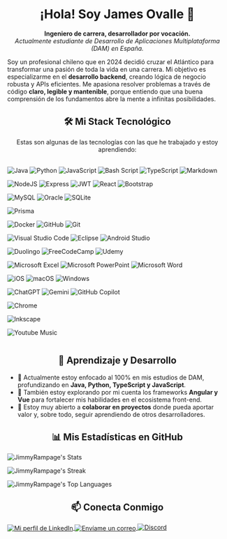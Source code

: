 <!-- Encabezado / Banner -->
<!--
<p align="center">
  <img src="" alt="James Ovalle" width="100%"/>
</p>
-->
<!-- Introducción -->

<h1 align="center">¡Hola! Soy James Ovalle 👋</h1>
<p align="center">
<strong>Ingeniero de carrera, desarrollador por vocación.</strong>
<br />
<em>Actualmente estudiante de Desarrollo de Aplicaciones Multiplataforma (DAM) en España.</em>
</p>


Soy un profesional chileno que en 2024 decidió cruzar el Atlántico para transformar una pasión de toda la vida en una carrera. Mi objetivo es especializarme en el <strong>desarrollo backend</strong>, creando lógica de negocio robusta y APIs eficientes. Me apasiona resolver problemas a través de código <strong>claro, legible y mantenible</strong>, porque entiendo que una buena comprensión de los fundamentos abre la mente a infinitas posibilidades.

<!-- Stack Tecnológico -->

<h2 align="center">🛠️ Mi Stack Tecnológico</h2>
<p align="center">
Estas son algunas de las tecnologías con las que he trabajado y estoy aprendiendo:
<br /><br />
<!-- Lenguajes -->
<p>
  <img src="https://img.shields.io/badge/java-%23ED8B00.svg?style=for-the-badge&logo=openjdk&logoColor=white" alt="Java"/>
  <img src="https://img.shields.io/badge/python-3670A0?style=for-the-badge&logo=python&logoColor=ffdd54" alt="Python" />
  <img src="https://img.shields.io/badge/javascript-%23323330.svg?style=for-the-badge&logo=javascript&logoColor=%23F7DF1E" alt="JavaScript" />
  <img src="https://img.shields.io/badge/bash_script-%23121011.svg?style=for-the-badge&logo=gnu-bash&logoColor=white" alt="Bash Script" />
  <img src="https://img.shields.io/badge/typescript-%23007ACC.svg?style=for-the-badge&logo=typescript&logoColor=white" alt="TypeScript" />
  <img src="https://img.shields.io/badge/markdown-%23000000.svg?style=for-the-badge&logo=markdown&logoColor=white" alt="Markdown" />
  <img src="" alt="" />
</p>

<!-- Backend & Frontend -->
<p>
  <img src="https://img.shields.io/badge/node.js-6DA55F?style=for-the-badge&logo=node.js&logoColor=white" alt="NodeJS" />
  <img src="https://img.shields.io/badge/express.js-%23404d59.svg?style=for-the-badge&logo=express&logoColor=%2361DAFB" alt="Express" />
  <img src="https://img.shields.io/badge/JWT-black?style=for-the-badge&logo=JSON%20web%20tokens" alt="JWT" />
  <img src="https://img.shields.io/badge/react-%2320232a.svg?style=for-the-badge&logo=react&logoColor=%2361DAFB" alt="React" />
  <img src="https://img.shields.io/badge/bootstrap-%238511FA.svg?style=for-the-badge&logo=bootstrap&logoColor=white" alt="Bootstrap" />
  <img src="" alt="" />
</p>

<!-- Bases de Datos -->
<p>
  <img src="https://img.shields.io/badge/mysql-4479A1.svg?style=for-the-badge&logo=mysql&logoColor=white" alt="MySQL" />
  <img src="https://img.shields.io/badge/Oracle-F80000?style=for-the-badge&logo=oracle&logoColor=white" alt="Oracle" />
  <img src="https://img.shields.io/badge/sqlite-%2307405e.svg?style=for-the-badge&logo=sqlite&logoColor=white" alt="SQLite" />
  <img src="" alt="" />
</p>

<!-- ORM -->
<p>
  <img src="https://img.shields.io/badge/Prisma-3982CE?style=for-the-badge&logo=Prisma&logoColor=white" alt="Prisma" />
</p>

<!-- Herramientas -->
<p>
  <img src="https://img.shields.io/badge/docker-%230db7ed.svg?style=for-the-badge&logo=docker&logoColor=white" alt="Docker" />
  <img src="https://img.shields.io/badge/github-%23121011.svg?style=for-the-badge&logo=github&logoColor=white" alt="GitHub" />
  <img src="https://img.shields.io/badge/git-%23F05033.svg?style=for-the-badge&logo=git&logoColor=white" alt="Git" />
  <img src="" alt="" />
</p>

<!-- IDEs -->
<p>
  <img src="https://img.shields.io/badge/Visual%20Studio%20Code-0078d7.svg?style=for-the-badge&logo=visual-studio-code&logoColor=white" alt="Visual Studio Code" />
  <img src="https://img.shields.io/badge/Eclipse-FE7A16.svg?style=for-the-badge&logo=Eclipse&logoColor=white" alt="Eclipse" />
  <img src="https://img.shields.io/badge/android%20studio-346ac1?style=for-the-badge&logo=android%20studio&logoColor=white" alt="Android Studio" />
  <img src="" alt="" />
</p>

<!-- Education -->
<p>
  <img src="https://img.shields.io/badge/Duolingo-%234DC730.svg?style=for-the-badge&logo=Duolingo&logoColor=white" alt="Duolingo" />
  <img src="https://img.shields.io/badge/Freecodecamp-%23123.svg?&style=for-the-badge&logo=freecodecamp&logoColor=green" alt="FreeCodeCamp" />
  <img src="https://img.shields.io/badge/Udemy-A435F0?style=for-the-badge&logo=Udemy&logoColor=white" alt="Udemy" />
  <img src="" alt="" />
</p>

<!-- Office -->
<p>
  <img src="https://img.shields.io/badge/Microsoft_Excel-217346?style=for-the-badge&logo=microsoft-excel&logoColor=white" alt="Microsoft Excel" />
  <img src="https://img.shields.io/badge/Microsoft_PowerPoint-B7472A?style=for-the-badge&logo=microsoft-powerpoint&logoColor=white" alt="Microsoft PowerPoint" />
  <img src="https://img.shields.io/badge/Microsoft_Word-2B579A?style=for-the-badge&logo=microsoft-word&logoColor=white" alt="Microsoft Word" />
  <img src="" alt="" />
</p>

<!-- OS -->
<p>
  <img src="https://img.shields.io/badge/iOS-000000?style=for-the-badge&logo=ios&logoColor=white" alt="iOS" />
  <img src="https://img.shields.io/badge/mac%20os-000000?style=for-the-badge&logo=macos&logoColor=F0F0F0" alt="macOS" />
  <img src="https://img.shields.io/badge/Windows-0078D6?style=for-the-badge&logo=windows&logoColor=white" alt="Windows" />
  <img src="" alt="" />
</p>

<!-- AI -->
<p>
  <img src="https://img.shields.io/badge/chatGPT-74aa9c?style=for-the-badge&logo=openai&logoColor=white" alt="ChatGPT" />
  <img src="https://img.shields.io/badge/google%20gemini-8E75B2?style=for-the-badge&logo=google%20gemini&logoColor=white" alt="Gemini" />
  <img src="https://img.shields.io/badge/google%20assistant-4285F4?style=for-the-badge&logo=google%20assistant&logoColor=white" alt="GitHub Copilot" />
  <img src="" alt="" />
</p>

<!-- Browser -->
<p>
  <img src="https://img.shields.io/badge/Google%20Chrome-4285F4?style=for-the-badge&logo=GoogleChrome&logoColor=white" alt="Chrome" />
  <img src="" alt="" />
</p>

<!-- Desing -->
<p>
  <img src="https://img.shields.io/badge/Inkscape-e0e0e0?style=for-the-badge&logo=inkscape&logoColor=080A13" alt="Inkscape" />
  <img src="" alt="" />
</p>

<!-- Music -->
<p>
  <img src="https://img.shields.io/badge/YouTube_Music-FF0000?style=for-the-badge&logo=youtube-music&logoColor=white" alt="Youtube Music" />
</p>

<!--  -->
<p>
  <img src="" alt="" />
</p>

<!-- Crecimiento y Comunidad -->

<h2 align="center">🌱 Aprendizaje y Desarrollo</h2>
<ul>
<li>🔭 Actualmente estoy enfocado al 100% en mis estudios de DAM, profundizando en <strong>Java, Python, TypeScript y JavaScript</strong>.</li>
<li>🌱 También estoy explorando por mi cuenta los frameworks <strong>Angular y Vue</strong> para fortalecer mis habilidades en el ecosistema front-end.</li>
<li>👯 Estoy muy abierto a <strong>colaborar en proyectos</strong> donde pueda aportar valor y, sobre todo, seguir aprendiendo de otros desarrolladores.</li>
</ul>

<!-- Estadísticas de GitHub -->

<h2 align="center">📊 Mis Estadísticas en GitHub</h2>
<p align="center">
  
![JimmyRampage's Stats](https://github-readme-stats.vercel.app/api?username=JimmyRampage&theme=dark&show_icons=true&hide_border=true&count_private=true)

![JimmyRampage's Streak](https://github-readme-streak-stats.herokuapp.com/?user=JimmyRampage&theme=dark&hide_border=true)

![JimmyRampage's Top Languages](https://github-readme-stats.vercel.app/api/top-langs/?username=JimmyRampage&theme=dark&show_icons=true&hide_border=true&layout=compact)

</p>

<!-- Conecta Conmigo -->

<h2 align="center">📫 Conecta Conmigo</h2>
<p>

  <a href="https://linkedin.com/in/jamesovallebarrera/" target="blank">
    <img align="center" src="https://img.shields.io/badge/linkedin-%230077B5.svg?style=for-the-badge&logo=linkedin&logoColor=white" alt="Mi perfil de LinkedIn" />
  </a>
  
  <a href="mailto:jamesovallebarrera@gmail.com">
    <img align="center" src="https://img.shields.io/badge/Gmail-D14836?style=for-the-badge&logo=gmail&logoColor=white" alt="Envíame un correo" />
  </a>

  <a href="">
    <img src="https://img.shields.io/badge/Discord-%235865F2.svg?style=for-the-badge&logo=discord&logoColor=white" alt="Discord"/>
  </a>

</p>
